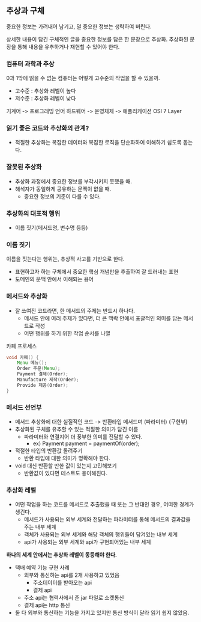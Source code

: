 ## 추상과 구체

중요한 정보는 가려내어 남기고, 덜 중요한 정보는 생략하여 버린다.

상세한 내용이 담긴 구체적인 글을 중요한 정보를 담은 한 문장으로 추상화.
추상화된 문장을 통해 내용을 유추하거나 재현할 수 있어야 한다.

### 컴퓨터 과학과 추상
0과 1밖에 읽을 수 없는 컴퓨터는 어떻게 고수준의 작업을 할 수 있을까.

- 고수준 : 추상화 레벨이 높다
- 저수준 : 추상화 레벨이 낮다

기계어 -> 프로그래밍 언어
하드웨어 -> 운영체제 -> 애플리케이션
OSI 7 Layer

### 읽기 좋은 코드와 추상화의 관계?
- 적절한 추상화는 복잡한 데이터와 복잡한 로직을 단순화하여 이해하기 쉽도록 돕는다.

### 잘못된 추상화
- 추상화 과정에서 중요한 정보를 부각시키지 못했을 때.
- 해석자가 동일하게 공유하는 문맥이 없을 때.
  - 중요한 정보의 기준이 다를 수 있다.

### 추상화의 대표적 행위
- 이름 짓기(메서드명, 변수명 등등)

### 이름 짓기
이름을 짓는다는 행위는, 추상적 사고를 기반으로 한다.
- 표현하고자 하는 구체에서 중요한 핵심 개념만을 추출하여 잘 드러내는 표현
- 도메인의 문맥 안에서 이해되는 용어

### 메서드와 추상화
- 잘 쓰여진 코드라면, 한 메서드의 주제는 반드시 하나다.
  - 메서드 안에 여러 주제가 있다면, 더 큰 맥락 안에서 포괄적인 의미를 담는 메서드로 작성
  - 어떤 행위를 하기 위한 작업 순서를 나열

카페 프로세스
```java
void 카페() {
    Menu 메뉴();
    Order 주문(Menu);
    Payment 결제(Order);
    Manufacture 제작(Order);
    Provide 제공(Order);
}
```

### 메서드 선언부
- 메서드 추상화에 대한 실질적인 코드 -> 반환타입 메서드며 (파라미터) {구현부}
- 추상화된 구체를 유추할 수 있는 적절한 의미가 담긴 이름
  - 파라미터와 연결지어 더 풍부한 의미를 전달할 수 있다. 
    - ex) Payment payment = paymentOf(order);
- 적절한 타입의 반환값 돌려주기
  - 반환 타입에 대한 의미가 명확해야 한다.
- void 대신 반환할 만한 값이 있는지 고민해보기
  - 반환값이 있다면 테스트도 용이해진다.

### 추상화 레벨
- 어떤 작업을 하는 코드를 메서드로 추출했을 때 또는 그 반대인 경우, 어떠한 경계가 생긴다.
  - 메서드가 사용되는 외부 세계와 전달하는 파라미터를 통해 메서드의 결과값을 주는 내부 세계
  - 객체가 사용되는 외부 세계와 해당 객체의 행위들이 담겨있는 내부 세계
  - api가 사용되는 외부 세계와 api가 구현되어있는 내부 세계

**하나의 세계 안에서는 추상화 레벨이 동등해야 한다.**
- 택배 예약 기능 구현 사례
  - 외부와 통신하는 api를 2개 사용하고 있었음
    - 주소데이터를 받아오는 api
    - 결제 api
  - 주소 api는 협력사에서 준 jar 파일로 소켓통신
  - 결제 api는 http 통신
- 둘 다 외부와 통신하는 기능을 가지고 있지만 통신 방식이 달라 읽기 쉽지 않았음.